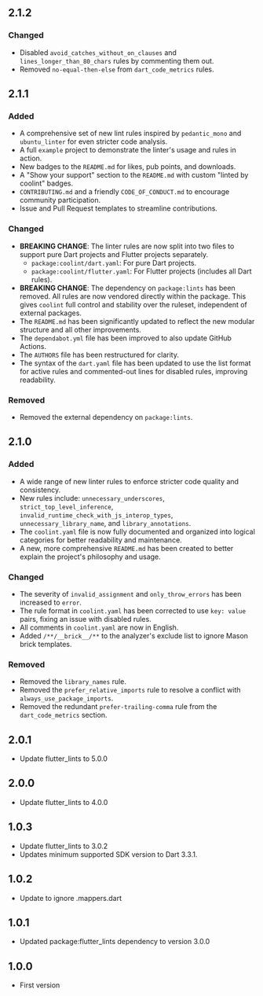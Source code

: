 ## 2.1.2

### Changed
- Disabled `avoid_catches_without_on_clauses` and `lines_longer_than_80_chars` rules by commenting them out.
- Removed `no-equal-then-else` from `dart_code_metrics` rules.

## 2.1.1

### Added
- A comprehensive set of new lint rules inspired by `pedantic_mono` and `ubuntu_linter` for even stricter code analysis.
- A full `example` project to demonstrate the linter's usage and rules in action.
- New badges to the `README.md` for likes, pub points, and downloads.
- A "Show your support" section to the `README.md` with custom "linted by coolint" badges.
- `CONTRIBUTING.md` and a friendly `CODE_OF_CONDUCT.md` to encourage community participation.
- Issue and Pull Request templates to streamline contributions.

### Changed
- **BREAKING CHANGE**: The linter rules are now split into two files to support pure Dart projects and Flutter projects separately.
  - `package:coolint/dart.yaml`: For pure Dart projects.
  - `package:coolint/flutter.yaml`: For Flutter projects (includes all Dart rules).
- **BREAKING CHANGE**: The dependency on `package:lints` has been removed. All rules are now vendored directly within the package. This gives `coolint` full control and stability over the ruleset, independent of external packages.
- The `README.md` has been significantly updated to reflect the new modular structure and all other improvements.
- The `dependabot.yml` file has been improved to also update GitHub Actions.
- The `AUTHORS` file has been restructured for clarity.
- The syntax of the `dart.yaml` file has been updated to use the list format for active rules and commented-out lines for disabled rules, improving readability.

### Removed
- Removed the external dependency on `package:lints`.

## 2.1.0

### Added
- A wide range of new linter rules to enforce stricter code quality and consistency.
- New rules include: `unnecessary_underscores`, `strict_top_level_inference`, `invalid_runtime_check_with_js_interop_types`, `unnecessary_library_name`, and `library_annotations`.
- The `coolint.yaml` file is now fully documented and organized into logical categories for better readability and maintenance.
- A new, more comprehensive `README.md` has been created to better explain the project's philosophy and usage.

### Changed
- The severity of `invalid_assignment` and `only_throw_errors` has been increased to `error`.
- The rule format in `coolint.yaml` has been corrected to use `key: value` pairs, fixing an issue with disabled rules.
- All comments in `coolint.yaml` are now in English.
- Added `/**/__brick__/**` to the analyzer's exclude list to ignore Mason brick templates.

### Removed
- Removed the `library_names` rule.
- Removed the `prefer_relative_imports` rule to resolve a conflict with `always_use_package_imports`.
- Removed the redundant `prefer-trailing-comma` rule from the `dart_code_metrics` section.

## 2.0.1

- Update flutter_lints to 5.0.0

## 2.0.0

- Update flutter_lints to 4.0.0
## 1.0.3

- Update flutter_lints to 3.0.2
- Updates minimum supported SDK version to Dart 3.3.1.

## 1.0.2

- Update to ignore .mappers.dart

## 1.0.1

- Updated package:flutter_lints dependency to version 3.0.0

## 1.0.0

- First version